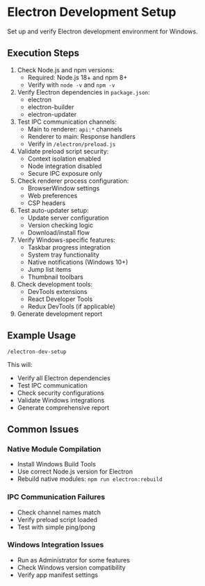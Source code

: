 # Electron Development Setup

Set up and verify Electron development environment for Windows.

## Execution Steps

1. Check Node.js and npm versions:
   - Required: Node.js 18+ and npm 8+
   - Verify with `node -v` and `npm -v`
2. Verify Electron dependencies in `package.json`:
   - electron
   - electron-builder
   - electron-updater
3. Test IPC communication channels:
   - Main to renderer: `api:*` channels
   - Renderer to main: Response handlers
   - Verify in `/electron/preload.js`
4. Validate preload script security:
   - Context isolation enabled
   - Node integration disabled
   - Secure IPC exposure only
5. Check renderer process configuration:
   - BrowserWindow settings
   - Web preferences
   - CSP headers
6. Test auto-updater setup:
   - Update server configuration
   - Version checking logic
   - Download/install flow
7. Verify Windows-specific features:
   - Taskbar progress integration
   - System tray functionality
   - Native notifications (Windows 10+)
   - Jump list items
   - Thumbnail toolbars
8. Check development tools:
   - DevTools extensions
   - React Developer Tools
   - Redux DevTools (if applicable)
9. Generate development report

## Example Usage

```
/electron-dev-setup
```

This will:
- Verify all Electron dependencies
- Test IPC communication
- Check security configurations
- Validate Windows integrations
- Generate comprehensive report

## Common Issues

### Native Module Compilation
- Install Windows Build Tools
- Use correct Node.js version for Electron
- Rebuild native modules: `npm run electron:rebuild`

### IPC Communication Failures
- Check channel names match
- Verify preload script loaded
- Test with simple ping/pong

### Windows Integration Issues
- Run as Administrator for some features
- Check Windows version compatibility
- Verify app manifest settings